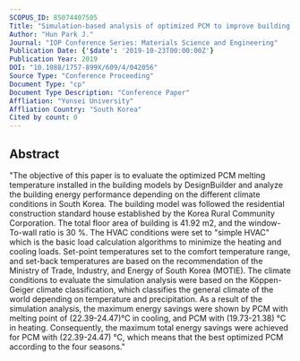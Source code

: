 ```yaml
---
SCOPUS_ID: 85074407505
Title: "Simulation-based analysis of optimized PCM to improve building energy performance and indoor thermal environment"
Author: "Hun Park J."
Journal: "IOP Conference Series: Materials Science and Engineering"
Publication Date: {'$date': '2019-10-23T00:00:00Z'}
Publication Year: 2019
DOI: "10.1088/1757-899X/609/4/042056"
Source Type: "Conference Proceeding"
Document Type: "cp"
Document Type Description: "Conference Paper"
Affliation: "Yonsei University"
Affliation Country: "South Korea"
Cited by count: 0
---
```


## Abstract
"The objective of this paper is to evaluate the optimized PCM melting temperature installed in the building models by DesignBuilder and analyze the building energy performance depending on the different climate conditions in South Korea. The building model was followed the residential construction standard house established by the Korea Rural Community Corporation. The total floor area of building is 41.92 m2, and the window-To-wall ratio is 30 %. The HVAC conditions were set to \"simple HVAC\" which is the basic load calculation algorithms to minimize the heating and cooling loads. Set-point temperatures set to the comfort temperature range, and set-back temperatures are based on the recommendation of the Ministry of Trade, Industry, and Energy of South Korea (MOTIE). The climate conditions to evaluate the simulation analysis were based on the Köppen-Geiger climate classification, which classifies the general climate of the world depending on temperature and precipitation. As a result of the simulation analysis, the maximum energy savings were shown by PCM with melting point of (22.39-24.47)°C in cooling, and PCM with (19.73-21.38) °C in heating. Consequently, the maximum total energy savings were achieved for PCM with (22.39-24.47) °C, which means that the best optimized PCM according to the four seasons."

